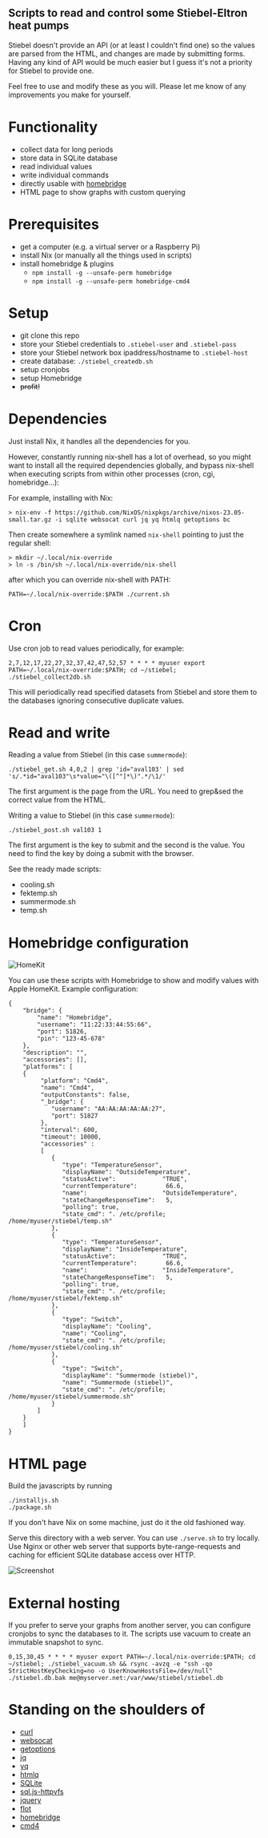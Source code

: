 Scripts to read and control some Stiebel-Eltron heat pumps
----------------------------------------------------------

Stiebel doesn't provide an API (or at least I couldn't find one) so the values are parsed from the HTML, and changes are made by submitting forms. Having any kind of API would be much easier but I guess it's not a priority for Stiebel to provide one.

Feel free to use and modify these as you will. Please let me know of any improvements you make for yourself.

Functionality
=============
- collect data for long periods
- store data in SQLite database
- read individual values
- write individual commands
- directly usable with [homebridge](https://homebridge.io)
- HTML page to show graphs with custom querying

Prerequisites
=============
- get a computer (e.g. a virtual server or a Raspberry Pi)
- install Nix (or manually all the things used in scripts)
- install homebridge & plugins
  - `npm install -g --unsafe-perm homebridge`
  - `npm install -g --unsafe-perm homebridge-cmd4`

Setup
=====
- git clone this repo
- store your Stiebel credentials to `.stiebel-user` and `.stiebel-pass`
- store your Stiebel network box ipaddress/hostname to `.stiebel-host`
- create database: `./stiebel_createdb.sh`
- setup cronjobs
- setup Homebridge
- ~~profit!~~

Dependencies
============

Just install Nix, it handles all the dependencies for you.

However, constantly running nix-shell has a lot of overhead, so you might want to install all the required dependencies globally, and bypass nix-shell when executing scripts from within other processes (cron, cgi, homebridge...):

For example, installing with Nix:
```
> nix-env -f https://github.com/NixOS/nixpkgs/archive/nixos-23.05-small.tar.gz -i sqlite websocat curl jq yq htmlq getoptions bc
```

Then create somewhere a symlink named `nix-shell` pointing to just the regular shell:
```
> mkdir ~/.local/nix-override
> ln -s /bin/sh ~/.local/nix-override/nix-shell
```

after which you can override nix-shell with PATH:
```
PATH=~/.local/nix-override:$PATH ./current.sh
```

Cron
====

Use cron job to read values periodically, for example:
```
2,7,12,17,22,27,32,37,42,47,52,57 * * * * myuser export PATH=~/.local/nix-override:$PATH; cd ~/stiebel; ./stiebel_collect2db.sh
```

This will periodically read specified datasets from Stiebel and store them to the databases ignoring consecutive duplicate values.

Read and write
==============

Reading a value from Stiebel (in this case `summermode`):
```
./stiebel_get.sh 4,0,2 | grep 'id="aval103' | sed 's/.*id="aval103"\s*value="\([^"]*\)".*/\1/'
```
The first argument is the page from the URL. You need to grep&sed the correct value from the HTML.

Writing a value to Stiebel (in this case `summermode`):
```
./stiebel_post.sh val103 1
```
The first argument is the key to submit and the second is the value. You need to find the key by doing a submit with the browser.

See the ready made scripts:
- cooling.sh
- fektemp.sh
- summermode.sh
- temp.sh

Homebridge configuration
========================

![HomeKit](homekit.jpeg)

You can use these scripts with Homebridge to show and modify values with Apple HomeKit. Example configuration:
```
{
    "bridge": {
        "name": "Homebridge",
        "username": "11:22:33:44:55:66",
        "port": 51826,
        "pin": "123-45-678"
    },
    "description": "",
    "accessories": [],
    "platforms": [
    {
         "platform": "Cmd4",
         "name": "Cmd4",
         "outputConstants": false,
         "_bridge": {
            "username": "AA:AA:AA:AA:AA:27",
            "port": 51827
         },
         "interval": 600,
         "timeout": 10000,
         "accessories" :
         [
            {
               "type": "TemperatureSensor",
               "displayName": "OutsideTemperature",
               "statusActive":             "TRUE",
               "currentTemperature":        66.6,
               "name":                     "OutsideTemperature",
               "stateChangeResponseTime":   5,
               "polling": true,
               "state_cmd": ". /etc/profile; /home/myuser/stiebel/temp.sh"
            },
            {
               "type": "TemperatureSensor",
               "displayName": "InsideTemperature",
               "statusActive":             "TRUE",
               "currentTemperature":        66.6,
               "name":                     "InsideTemperature",
               "stateChangeResponseTime":   5,
               "polling": true,
               "state_cmd": ". /etc/profile; /home/myuser/stiebel/fektemp.sh"
            },
            {
               "type": "Switch",
               "displayName": "Cooling",
               "name": "Cooling",
               "state_cmd": ". /etc/profile; /home/myuser/stiebel/cooling.sh"
            },
            {
               "type": "Switch",
               "displayName": "Summermode (stiebel)",
               "name": "Summermode (stiebel)",
               "state_cmd": ". /etc/profile; /home/myuser/stiebel/summermode.sh"
            }
        ]
    }
    ]
}
```

HTML page
=========

Build the javascripts by running
```
./installjs.sh
./package.sh
```

If you don't have Nix on some machine, just do it the old fashioned way.

Serve this directory with a web server. You can use `./serve.sh` to try locally. Use Nginx or other web server that supports byte-range-requests and caching for efficient SQLite database access over HTTP.

![Screenshot](screenshot.png)

External hosting
================
If you prefer to serve your graphs from another server, you can configure cronjobs to sync the databases to it. The scripts use vacuum to create an immutable snapshot to sync.

```
0,15,30,45 * * * * myuser export PATH=~/.local/nix-override:$PATH; cd ~/stiebel; ./stiebel_vacuum.sh && rsync -avzq -e "ssh -qo StrictHostKeyChecking=no -o UserKnownHostsFile=/dev/null" ./stiebel.db.bak me@myserver.net:/var/www/stiebel/stiebel.db

```

Standing on the shoulders of
============================
- [curl](https://curl.se)
- [websocat](https://github.com/vi/websocat)
- [getoptions](https://github.com/ko1nksm/getoptions)
- [jq](https://stedolan.github.io/jq/)
- [yq](https://github.com/kislyuk/yq)
- [htmlq](https://github.com/mgdm/htmlq)
- [SQLite](https://www.sqlite.org/index.html)
- [sql.js-httpvfs](https://github.com/phiresky/sql.js-httpvfs)
- [jquery](https://jquery.com)
- [flot](http://www.flotcharts.org)
- [homebridge](https://homebridge.io)
- [cmd4](https://github.com/ztalbot2000/homebridge-cmd4)